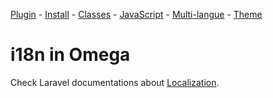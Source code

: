 [Plugin](./plugin.md) -
[Install](./install.md) - 
[Classes](./classes.md) - 
[JavaScript](./js.md) - 
[Multi-langue](./mlang.md) - 
[Theme](./theme.md)

# i18n in Omega

Check Laravel documentations about [Localization](https://laravel.com/docs/5.7/localization).

